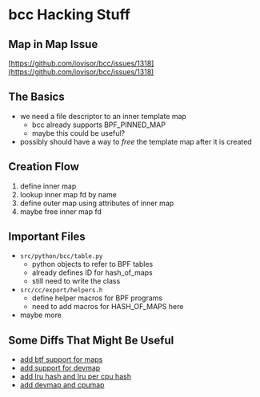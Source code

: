 # bcc Hacking Stuff

## Map in Map Issue

[https://github.com/iovisor/bcc/issues/1318](https://github.com/iovisor/bcc/issues/1318)

## The Basics

- we need a file descriptor to an inner template map
    - bcc already supports BPF_PINNED_MAP
    - maybe this could be useful?
- possibly should have a way to *free* the template map after it is created

## Creation Flow

1. define inner map
2. lookup inner map fd by name
3. define outer map using attributes of inner map
4. maybe free inner map fd

## Important Files

- `src/python/bcc/table.py`
    - python objects to refer to BPF tables
    - already defines ID for hash_of_maps
    - still need to write the class
- `src/cc/export/helpers.h`
    - define helper macros for BPF programs
    - need to add macros for HASH_OF_MAPS here
- maybe more

## Some Diffs That Might Be Useful

- [add btf support for maps](https://github.com/iovisor/bcc/commit/8300c7bdd7f8599bdeac830cfed05ec8fd51616d)
- [add support for devmap](https://github.com/iovisor/bcc/pull/1979/files)
- [add lru hash and lru per cpu hash](https://github.com/iovisor/bcc/pull/836/files)
- [add devmap and cpumap](https://github.com/iovisor/bcc/commit/db410bf3484df3febbc51fe64463677f8a93529a)
